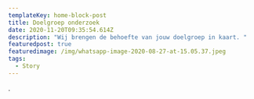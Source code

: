 ```yaml
---
templateKey: home-block-post
title: Doelgroep onderzoek
date: 2020-11-20T09:35:54.614Z
description: "Wij brengen de behoefte van jouw doelgroep in kaart. "
featuredpost: true
featuredimage: /img/whatsapp-image-2020-08-27-at-15.05.37.jpeg
tags:
  - Story
---
```

.